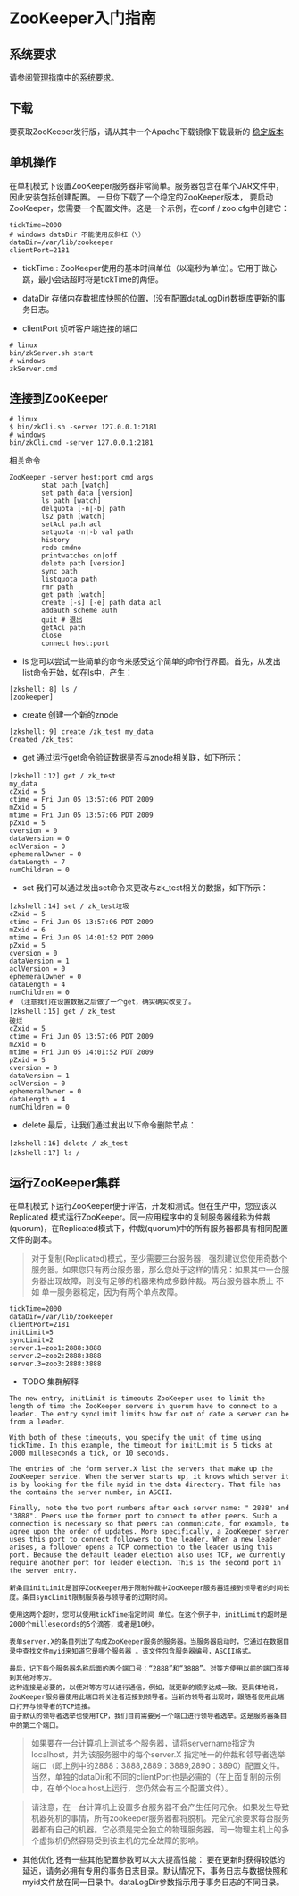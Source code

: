 ZooKeeper入门指南
==

## 系统要求
请参阅[管理指南](http://zookeeper.apache.org/doc/current/zookeeperAdmin.html#sc_systemReq)中的[系统要求](http://zookeeper.apache.org/doc/current/zookeeperAdmin.html#sc_systemReq)。

## 下载
要获取ZooKeeper发行版，请从其中一个Apache下载镜像下载最新的 [稳定版本](http://zookeeper.apache.org/releases.html)

## 单机操作
在单机模式下设置ZooKeeper服务器非常简单。服务器包含在单个JAR文件中，因此安装包括创建配置。
一旦你下载了一个稳定的ZooKeeper版本，
要启动ZooKeeper，您需要一个配置文件。这是一个示例，在conf / zoo.cfg中创建它：

```
tickTime=2000
# windows dataDir 不能使用反斜杠（\）
dataDir=/var/lib/zookeeper
clientPort=2181
```

- tickTime :
ZooKeeper使用的基本时间单位（以毫秒为单位）。它用于做心跳，最小会话超时将是tickTime的两倍。

- dataDir
存储内存数据库快照的位置，(没有配置dataLogDir)数据库更新的事务日志。

- clientPort
侦听客户端连接的端口
```
# linux
bin/zkServer.sh start
# windows
zkServer.cmd
```

## 连接到ZooKeeper
```
# linux
$ bin/zkCli.sh -server 127.0.0.1:2181
# windows
bin/zkCli.cmd -server 127.0.0.1:2181
```

相关命令

```
ZooKeeper -server host:port cmd args
        stat path [watch]
        set path data [version]
        ls path [watch]
        delquota [-n|-b] path
        ls2 path [watch]
        setAcl path acl
        setquota -n|-b val path
        history
        redo cmdno
        printwatches on|off
        delete path [version]
        sync path
        listquota path
        rmr path
        get path [watch]
        create [-s] [-e] path data acl
        addauth scheme auth
        quit # 退出
        getAcl path
        close
        connect host:port
```

- ls 您可以尝试一些简单的命令来感受这个简单的命令行界面。首先，从发出list命令开始，如在ls中，产生：

```
[zkshell: 8] ls /
[zookeeper]
```

- create 创建一个新的znode

```
[zkshell: 9] create /zk_test my_data
Created /zk_test
```

- get 通过运行get命令验证数据是否与znode相关联，如下所示：

```
[zkshell：12] get / zk_test
my_data
cZxid = 5
ctime = Fri Jun 05 13:57:06 PDT 2009
mZxid = 5
mtime = Fri Jun 05 13:57:06 PDT 2009
pZxid = 5
cversion = 0
dataVersion = 0
aclVersion = 0
ephemeralOwner = 0
dataLength = 7
numChildren = 0
```

- set 我们可以通过发出set命令来更改与zk_test相关的数据，如下所示：

```
[zkshell：14] set / zk_test垃圾
cZxid = 5
ctime = Fri Jun 05 13:57:06 PDT 2009
mZxid = 6
mtime = Fri Jun 05 14:01:52 PDT 2009
pZxid = 5
cversion = 0
dataVersion = 1
aclVersion = 0
ephemeralOwner = 0
dataLength = 4
numChildren = 0
# （注意我们在设置数据之后做了一个get，确实确实改变了。
[zkshell：15] get / zk_test
破烂
cZxid = 5
ctime = Fri Jun 05 13:57:06 PDT 2009
mZxid = 6
mtime = Fri Jun 05 14:01:52 PDT 2009
pZxid = 5
cversion = 0
dataVersion = 1
aclVersion = 0
ephemeralOwner = 0
dataLength = 4
numChildren = 0
```

- delete 最后，让我们通过发出以下命令删除节点：

```
[zkshell：16] delete / zk_test
[zkshell：17] ls /
```

## 运行ZooKeeper集群
在单机模式下运行ZooKeeper便于评估，开发和测试。但在生产中，您应该以Replicated 模式运行ZooKeeper。同一应用程序中的复制服务器组称为仲裁(quorum)，在Replicated模式下，仲裁(quorum)中的所有服务器都具有相同配置文件的副本。

> 对于复制(Replicated)模式，至少需要三台服务器，强烈建议您使用奇数个服务器。如果您只有两台服务器，那么您处于这样的情况：如果其中一台服务器出现故障，则没有足够的机器来构成多数仲裁。两台服务器本质上 不如 单一服务器稳定，因为有两个单点故障。

```
tickTime=2000
dataDir=/var/lib/zookeeper
clientPort=2181
initLimit=5
syncLimit=2
server.1=zoo1:2888:3888
server.2=zoo2:2888:3888
server.3=zoo3:2888:3888
```

- TODO 集群解释

```
The new entry, initLimit is timeouts ZooKeeper uses to limit the length of time the ZooKeeper servers in quorum have to connect to a leader. The entry syncLimit limits how far out of date a server can be from a leader.

With both of these timeouts, you specify the unit of time using tickTime. In this example, the timeout for initLimit is 5 ticks at 2000 milleseconds a tick, or 10 seconds.

The entries of the form server.X list the servers that make up the ZooKeeper service. When the server starts up, it knows which server it is by looking for the file myid in the data directory. That file has the contains the server number, in ASCII.

Finally, note the two port numbers after each server name: " 2888" and "3888". Peers use the former port to connect to other peers. Such a connection is necessary so that peers can communicate, for example, to agree upon the order of updates. More specifically, a ZooKeeper server uses this port to connect followers to the leader. When a new leader arises, a follower opens a TCP connection to the leader using this port. Because the default leader election also uses TCP, we currently require another port for leader election. This is the second port in the server entry.
```
```
新条目initLimit是暂停ZooKeeper用于限制仲裁中ZooKeeper服务器连接到领导者的时间长度。条目syncLimit限制服务器与领导者的过期时间。

使用这两个超时，您可以使用tickTime指定时间 单位。在这个例子中，initLimit的超时是2000个milleseconds的5个滴答，或者是10秒。

表单server.X的条目列出了构成ZooKeeper服务的服务器。当服务器启动时，它通过在数据目录中查找文件myid来知道它是哪个服务器 。该文件包含服务器编号，ASCII格式。

最后，记下每个服务器名称后面的两个端口号：“2888”和“3888”。对等方使用以前的端口连接到其他对等方。  
这种连接是必要的，以便对等方可以进行通信，例如，就更新的顺序达成一致。更具体地说，ZooKeeper服务器使用此端口将关注者连接到领导者。当新的领导者出现时，跟随者使用此端口打开与领导者的TCP连接。  
由于默认的领导者选举也使用TCP，我们目前需要另一个端口进行领导者选举。这是服务器条目中的第二个端口。
```

> 如果要在一台计算机上测试多个服务器，请将servername指定为localhost，并为该服务器中的每个server.X 指定唯一的仲裁和领导者选举端口（即上例中的2888：3888,2889：3889,2890：3890）配置文件。当然，单独的dataDir和不同的clientPort也是必需的（在上面复制的示例中，在单个localhost上运行，您仍然会有三个配置文件）。

> 请注意，在一台计算机上设置多台服务器不会产生任何冗余。如果发生导致机器死机的事情，所有zookeeper服务器都将脱机。完全冗余要求每台服务器都有自己的机器。它必须是完全独立的物理服务器。同一物理主机上的多个虚拟机仍然容易受到该主机的完全故障的影响。

- 其他优化
还有一些其他配置参数可以大大提高性能：
要在更新时获得较低的延迟，请务必拥有专用的事务日志目录。默认情况下，事务日志与数据快照和myid文件放在同一目录中。dataLogDir参数指示用于事务日志的不同目录。
